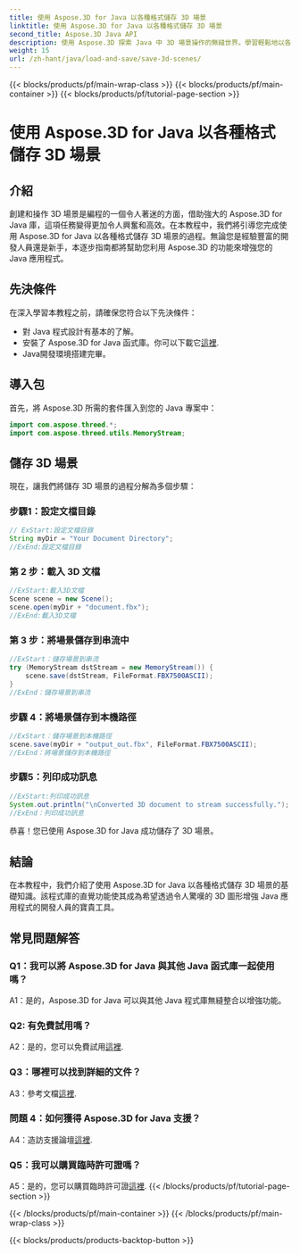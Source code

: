 ```yaml
---
title: 使用 Aspose.3D for Java 以各種格式儲存 3D 場景
linktitle: 使用 Aspose.3D for Java 以各種格式儲存 3D 場景
second_title: Aspose.3D Java API
description: 使用 Aspose.3D 探索 Java 中 3D 場景操作的無縫世界。學習輕鬆地以各種格式儲存場景。
weight: 15
url: /zh-hant/java/load-and-save/save-3d-scenes/
---
```


{{< blocks/products/pf/main-wrap-class >}}
{{< blocks/products/pf/main-container >}}
{{< blocks/products/pf/tutorial-page-section >}}

# 使用 Aspose.3D for Java 以各種格式儲存 3D 場景

## 介紹

創建和操作 3D 場景是編程的一個令人著迷的方面，借助強大的 Aspose.3D for Java 庫，這項任務變得更加令人興奮和高效。在本教程中，我們將引導您完成使用 Aspose.3D for Java 以各種格式儲存 3D 場景的過程。無論您是經驗豐富的開發人員還是新手，本逐步指南都將幫助您利用 Aspose.3D 的功能來增強您的 Java 應用程式。

## 先決條件

在深入學習本教程之前，請確保您符合以下先決條件：

- 對 Java 程式設計有基本的了解。
- 安裝了 Aspose.3D for Java 函式庫。你可以下載它[這裡](https://releases.aspose.com/3d/java/).
- Java開發環境搭建完畢。

## 導入包

首先，將 Aspose.3D 所需的套件匯入到您的 Java 專案中：

```java
import com.aspose.threed.*;
import com.aspose.threed.utils.MemoryStream;

```

## 儲存 3D 場景

現在，讓我們將儲存 3D 場景的過程分解為多個步驟：

### 步驟1：設定文檔目錄

```java
// ExStart:設定文檔目錄
String myDir = "Your Document Directory";
//ExEnd:設定文檔目錄
```

### 第 2 步：載入 3D 文檔

```java
//ExStart:載入3D文檔
Scene scene = new Scene();
scene.open(myDir + "document.fbx");
//ExEnd:載入3D文檔
```

### 第 3 步：將場景儲存到串流中

```java
//ExStart：儲存場景到串流
try (MemoryStream dstStream = new MemoryStream()) {
    scene.save(dstStream, FileFormat.FBX7500ASCII);
}
//ExEnd：儲存場景到串流
```

### 步驟 4：將場景儲存到本機路徑

```java
//ExStart：儲存場景到本機路徑
scene.save(myDir + "output_out.fbx", FileFormat.FBX7500ASCII);
//ExEnd：將場景儲存到本機路徑
```

### 步驟5：列印成功訊息

```java
//ExStart:列印成功訊息
System.out.println("\nConverted 3D document to stream successfully.");
//ExEnd：列印成功訊息
```

恭喜！您已使用 Aspose.3D for Java 成功儲存了 3D 場景。

## 結論

在本教程中，我們介紹了使用 Aspose.3D for Java 以各種格式儲存 3D 場景的基礎知識。該程式庫的直覺功能使其成為希望透過令人驚嘆的 3D 圖形增強 Java 應用程式的開發人員的寶貴工具。

## 常見問題解答

### Q1：我可以將 Aspose.3D for Java 與其他 Java 函式庫一起使用嗎？

A1：是的，Aspose.3D for Java 可以與其他 Java 程式庫無縫整合以增強功能。

### Q2: 有免費試用嗎？

 A2：是的，您可以免費試用[這裡](https://releases.aspose.com/).

### Q3：哪裡可以找到詳細的文件？

A3：參考文檔[這裡](https://reference.aspose.com/3d/java/).

### 問題 4：如何獲得 Aspose.3D for Java 支援？

A4：造訪支援論壇[這裡](https://forum.aspose.com/c/3d/18).

### Q5：我可以購買臨時許可證嗎？

 A5：是的，您可以購買臨時許可證[這裡](https://purchase.aspose.com/temporary-license/).
{{< /blocks/products/pf/tutorial-page-section >}}

{{< /blocks/products/pf/main-container >}}
{{< /blocks/products/pf/main-wrap-class >}}

{{< blocks/products/products-backtop-button >}}
